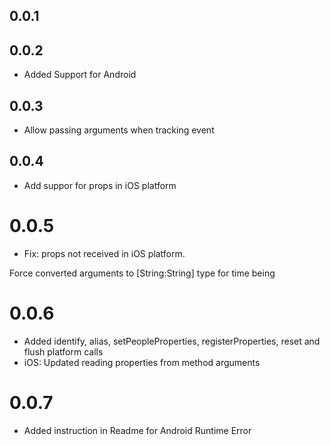 ## 0.0.1

## 0.0.2

- Added Support for Android

## 0.0.3

- Allow passing arguments when tracking event

## 0.0.4

- Add suppor for props in iOS platform

# 0.0.5
- Fix: props not received in iOS platform.

Force converted arguments to [String:String] type for time being

# 0.0.6
- Added identify, alias, setPeopleProperties, registerProperties, reset and flush platform calls
- iOS: Updated reading properties from method arguments

# 0.0.7
- Added instruction in Readme for Android Runtime Error